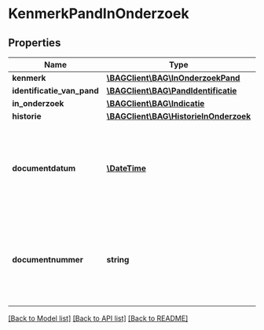 # KenmerkPandInOnderzoek

## Properties
Name | Type | Description | Notes
------------ | ------------- | ------------- | -------------
**kenmerk** | [**\BAGClient\BAG\InOnderzoekPand**](InOnderzoekPand.md) |  | 
**identificatie_van_pand** | [**\BAGClient\BAG\PandIdentificatie**](PandIdentificatie.md) |  | 
**in_onderzoek** | [**\BAGClient\BAG\Indicatie**](Indicatie.md) |  | 
**historie** | [**\BAGClient\BAG\HistorieInOnderzoek**](HistorieInOnderzoek.md) |  | 
**documentdatum** | [**\DateTime**](\DateTime.md) | De datum van het document waarin de grondslag van het onderzoek wordt vastgelegd. Dit wordt vastgelegd in het attribuut documentdatum. | 
**documentnummer** | **string** | Het nummer van het document waarin de grondslag van het onderzoek wordt vastgelegd. Dit wordt vastgelegd in het attribuut documentnummer. | 

[[Back to Model list]](../../README.md#documentation-for-models) [[Back to API list]](../../README.md#documentation-for-api-endpoints) [[Back to README]](../../README.md)

